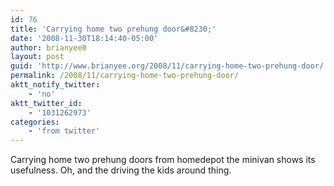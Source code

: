 ```yaml
---
id: 76
title: 'Carrying home two prehung door&#8230;'
date: '2008-11-30T18:14:40-05:00'
author: brianyee0
layout: post
guid: 'http://www.brianyee.org/2008/11/carrying-home-two-prehung-door/'
permalink: /2008/11/carrying-home-two-prehung-door/
aktt_notify_twitter:
    - 'no'
aktt_twitter_id:
    - '1031262973'
categories:
    - 'from twitter'
---
```


Carrying home two prehung doors from homedepot the minivan shows its usefulness. Oh, and the driving the kids around thing.
